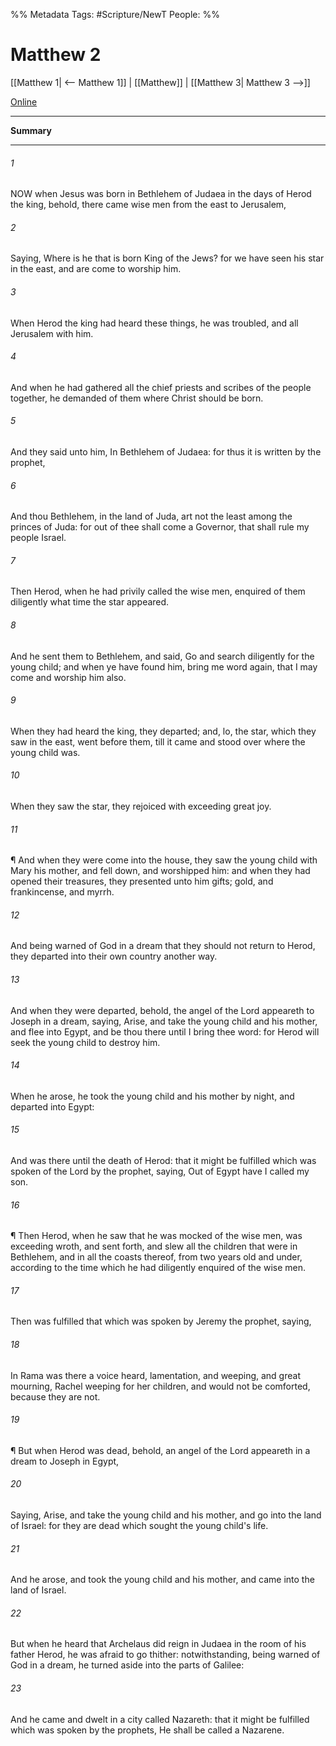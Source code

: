 %% Metadata
Tags: #Scripture/NewT
People: 
%%
# Matthew 2
[[Matthew 1| <-- Matthew 1]] | [[Matthew]] | [[Matthew 3| Matthew 3 -->]]

[Online](https://churchofjesuschrist.org/study/scriptures/nt/matt/2?lang=eng)

---
__Summary__



---
###### 1
NOW when Jesus was born in Bethlehem of Judaea in the days of Herod the king, behold, there came wise men from the east to Jerusalem,
###### 2
Saying, Where is he that is born King of the Jews? for we have seen his star in the east, and are come to worship him.
###### 3
When Herod the king had heard these things, he was troubled, and all Jerusalem with him.
###### 4
And when he had gathered all the chief priests and scribes of the people together, he demanded of them where Christ should be born.
###### 5
And they said unto him, In Bethlehem of Judaea: for thus it is written by the prophet,
###### 6
And thou Bethlehem, in the land of Juda, art not the least among the princes of Juda: for out of thee shall come a Governor, that shall rule my people Israel.
###### 7
Then Herod, when he had privily called the wise men, enquired of them diligently what time the star appeared.
###### 8
And he sent them to Bethlehem, and said, Go and search diligently for the young child; and when ye have found him, bring me word again, that I may come and worship him also.
###### 9
When they had heard the king, they departed; and, lo, the star, which they saw in the east, went before them, till it came and stood over where the young child was.
###### 10
When they saw the star, they rejoiced with exceeding great joy.
###### 11
¶ And when they were come into the house, they saw the young child with Mary his mother, and fell down, and worshipped him: and when they had opened their treasures, they presented unto him gifts; gold, and frankincense, and myrrh.
###### 12
And being warned of God in a dream that they should not return to Herod, they departed into their own country another way.
###### 13
And when they were departed, behold, the angel of the Lord appeareth to Joseph in a dream, saying, Arise, and take the young child and his mother, and flee into Egypt, and be thou there until I bring thee word: for Herod will seek the young child to destroy him.
###### 14
When he arose, he took the young child and his mother by night, and departed into Egypt:
###### 15
And was there until the death of Herod: that it might be fulfilled which was spoken of the Lord by the prophet, saying, Out of Egypt have I called my son.
###### 16
¶ Then Herod, when he saw that he was mocked of the wise men, was exceeding wroth, and sent forth, and slew all the children that were in Bethlehem, and in all the coasts thereof, from two years old and under, according to the time which he had diligently enquired of the wise men.
###### 17
Then was fulfilled that which was spoken by Jeremy the prophet, saying,
###### 18
In Rama was there a voice heard, lamentation, and weeping, and great mourning, Rachel weeping for her children, and would not be comforted, because they are not.
###### 19
¶ But when Herod was dead, behold, an angel of the Lord appeareth in a dream to Joseph in Egypt,
###### 20
Saying, Arise, and take the young child and his mother, and go into the land of Israel: for they are dead which sought the young child's life.
###### 21
And he arose, and took the young child and his mother, and came into the land of Israel.
###### 22
But when he heard that Archelaus did reign in Judaea in the room of his father Herod, he was afraid to go thither: notwithstanding, being warned of God in a dream, he turned aside into the parts of Galilee:
###### 23
And he came and dwelt in a city called Nazareth: that it might be fulfilled which was spoken by the prophets, He shall be called a Nazarene.



